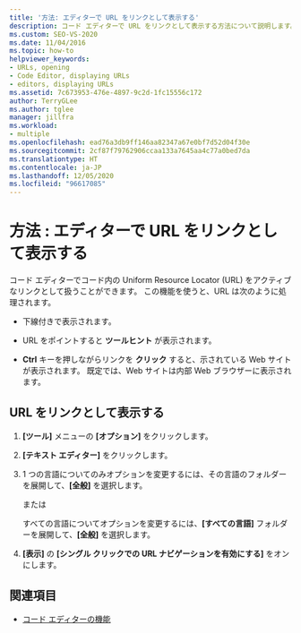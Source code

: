 ```yaml
---
title: '方法: エディターで URL をリンクとして表示する'
description: コード エディターで URL をリンクとして表示する方法について説明します。
ms.custom: SEO-VS-2020
ms.date: 11/04/2016
ms.topic: how-to
helpviewer_keywords:
- URLs, opening
- Code Editor, displaying URLs
- editors, displaying URLs
ms.assetid: 7c673953-476e-4897-9c2d-1fc15556c172
author: TerryGLee
ms.author: tglee
manager: jillfra
ms.workload:
- multiple
ms.openlocfilehash: ead76a3db9ff146aa82347a67e0bf7d52d04f30e
ms.sourcegitcommit: 2cf87f79762906ccaa133a7645aa4c77a0bed7da
ms.translationtype: HT
ms.contentlocale: ja-JP
ms.lasthandoff: 12/05/2020
ms.locfileid: "96617085"
---
```

# <a name="how-to-display-urls-as-links-in-the-editor"></a>方法 : エディターで URL をリンクとして表示する

コード エディターでコード内の Uniform Resource Locator (URL) をアクティブなリンクとして扱うことができます。 この機能を使うと、URL は次のように処理されます。

- 下線付きで表示されます。

- URL をポイントすると **ツールヒント** が表示されます。

- **Ctrl** キーを押しながらリンクを **クリック** すると、示されている Web サイトが表示されます。 既定では、Web サイトは内部 Web ブラウザーに表示されます。

## <a name="display-urls-as-links"></a>URL をリンクとして表示する

1. **[ツール]** メニューの **[オプション]** をクリックします。

2. **[テキスト エディター]** をクリックします。

3. 1 つの言語についてのみオプションを変更するには、その言語のフォルダーを展開して、**[全般]** を選択します。

     または

     すべての言語についてオプションを変更するには、**[すべての言語]** フォルダーを展開して、**[全般]** を選択します。

4. **[表示]** の **[シングル クリックでの URL ナビゲーションを有効にする]** をオンにします。

## <a name="see-also"></a>関連項目

- [コード エディターの機能](../../ide/writing-code-in-the-code-and-text-editor.md)
